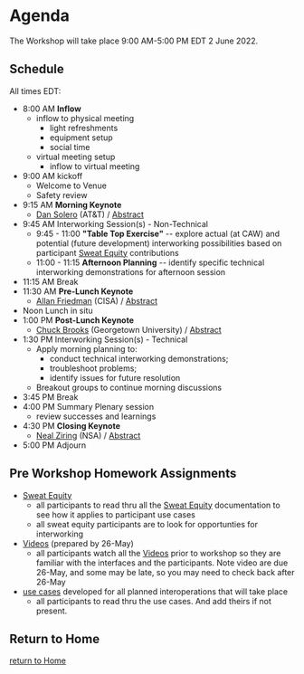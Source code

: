 # Agenda

The Workshop will take place 9:00 AM-5:00 PM EDT 2 June 2022.

## Schedule
All times EDT:
- 8:00 AM **Inflow**
   + inflow to physical meeting
      * light refreshments
      * equipment setup
      * social time
   + virtual meeting setup
      * inflow to virtual meeting
- 9:00 AM kickoff
   + Welcome to Venue
   + Safety review
- 9:15 AM **Morning Keynote**
   + [Dan Solero](./Dan_Solero.md) (AT&T) / [Abstract](./Dan_Solero.md)
- 9:45 AM  Interworking Session(s) - Non-Technical
  - 9:45 - 11:00 **"Table Top Exercise"** -- explore actual (at
    CAW) and potential (future development) interworking
    possibilities based on participant [Sweat
    Equity](./SweatEquity) contributions
  - 11:00 - 11:15 **Afternoon Planning** -- identify specific
    technical interworking demonstrations for afternoon session
- 11:15 AM Break
- 11:30 AM **Pre-Lunch Keynote** 
   + [Allan Friedman](./Allan_Friedman.md) (CISA) /
     [Abstract](./Allan_Friedman.md)
- Noon Lunch in situ
- 1:00 PM **Post-Lunch Keynote**
   + [Chuck Brooks](./Chuck_Brooks.md) (Georgetown University) /
     [Abstract](./Chuck_Brooks.md)
- 1:30 PM Interworking Session(s) - Technical
  - Apply morning planning to:
    - conduct technical interworking demonstrations; 
    - troubleshoot problems; 
    - identify issues for future resolution
  - Breakout groups to continue morning discussions
- 3:45 PM Break
- 4:00 PM Summary Plenary session
   + review successes and learnings
- 4:30 PM **Closing Keynote** 
   + [Neal Ziring](./Neal_Ziring.md) (NSA) /
     [Abstract](./Neal_Ziring.md)
- 5:00 PM Adjourn

## Pre Workshop Homework Assignments
- [Sweat Equity](./SweatEquity)
   + all participants to read thru all the [Sweat Equity](./SweatEquity) documentation to see how it applies to participant use cases
   + all sweat equity participants are to look for opportunties for interworking
- [Videos](./Videos) (prepared by 26-May)
   + all participants watch all the [Videos](./Videos) prior to workshop so they are familiar with the interfaces and the participants. Note video are due 26-May, and some may be late, so you may need to check back after 26-May
- [use cases](./DemoUseCases/#4-interoperability-demos) developed for all planned interoperations that will take place
   + all participants to read thru the use cases. And add theirs if not present.


## Return to Home
[return to Home](./index.md)
